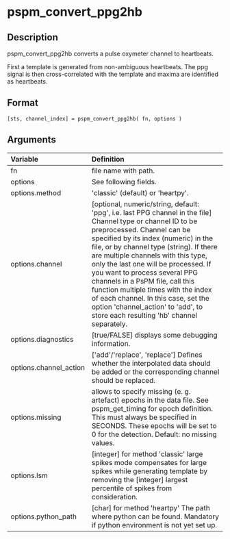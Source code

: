 # pspm_convert_ppg2hb
## Description
pspm_convert_ppg2hb converts a pulse oxymeter channel to heartbeats.

First a template is generated from non-ambiguous heartbeats. The ppg signal is then cross-correlated with the template and maxima are identified as heartbeats.

## Format
`[sts, channel_index] = pspm_convert_ppg2hb( fn, options )`

## Arguments
| Variable | Definition |
|:--|:--|
| fn | file name with path. |
| options | See following fields. |
| options.method | 'classic' (default) or 'heartpy'. |
| options.channel | [optional, numeric/string, default: 'ppg', i.e. last PPG channel in the file] Channel type or channel ID to be preprocessed. Channel can be specified by its index (numeric) in the file, or by channel type (string). If there are multiple channels with this type, only the last one will be processed. If you want to process several PPG channels in a PsPM file, call this function multiple times with the index of each channel. In this case, set the option 'channel_action' to 'add', to store each resulting 'hb' channel separately. |
| options.diagnostics | [true/FALSE] displays some debugging information. |
| options.channel_action | ['add'/'replace', 'replace'] Defines whether the interpolated data should be added or the corresponding channel should be replaced. |
| options.missing | allows to specify missing (e. g. artefact) epochs in the data file. See pspm_get_timing for epoch definition. This must always be specified in SECONDS. These epochs will be set to 0 for the detection. Default: no missing values. |
| options.lsm | [integer] for method 'classic' large spikes mode compensates for large spikes while generating template by removing the [integer] largest percentile of spikes from consideration. |
| options.python_path | [char] for method 'heartpy' The path where python can be found. Mandatory if python environment is not yet set up. |

